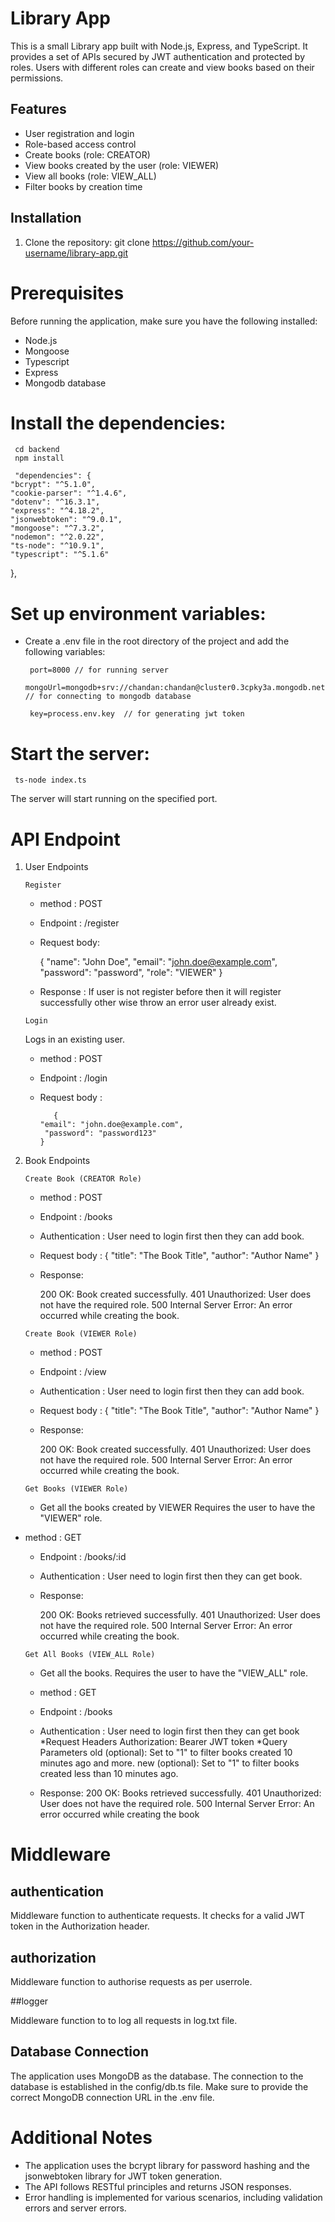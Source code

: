 # Library App

This is a small Library app built with Node.js, Express, and TypeScript. It provides a set of APIs secured by JWT authentication and protected by roles. Users with different roles can create and view books based on their permissions.

## Features

- User registration and login
- Role-based access control
- Create books (role: CREATOR)
- View books created by the user (role: VIEWER)
- View all books (role: VIEW_ALL)
- Filter books by creation time

## Installation

1. Clone the repository:
   git clone https://github.com/your-username/library-app.git
   
# Prerequisites
Before running the application, make sure you have the following installed:

* Node.js
* Mongoose
* Typescript
* Express
* Mongodb database

# Install the dependencies:

     cd backend
     npm install

     "dependencies": {
    "bcrypt": "^5.1.0",
    "cookie-parser": "^1.4.6",
    "dotenv": "^16.3.1",
    "express": "^4.18.2",
    "jsonwebtoken": "^9.0.1",
    "mongoose": "^7.3.2",
    "nodemon": "^2.0.22",
    "ts-node": "^10.9.1",
    "typescript": "^5.1.6"
  },

# Set up environment variables:
 * Create a .env file in the root directory of the project and add the following variables:


        port=8000 // for running server
        mongoUrl=mongodb+srv://chandan:chandan@cluster0.3cpky3a.mongodb.net/library_app // for connecting to mongodb database

        key=process.env.key  // for generating jwt token
       

# Start the server:

     ts-node index.ts
The server will start running on the specified port.

# API Endpoint

1. User Endpoints 

   `Register`
    * method : POST
    * Endpoint : /register
    * Request body:

        {
    "name": "John Doe",
    "email": "john.doe@example.com",
    "password": "password",
    "role": "VIEWER"
                 }

    * Response : If user is not register before then it will register successfully other wise throw an error user already exist.

    `Login`
    
   Logs in an existing user.
   * method : POST
   * Endpoint : /login
   * Request body :
     
            {
         "email": "john.doe@example.com",
          "password": "password123"
         }

3. Book Endpoints

   `Create Book (CREATOR Role)`
    
    * method : POST
    * Endpoint : /books
     * Authentication : User need to login first then they can add book.
    * Request body : 
      {
        "title": "The Book Title",
        "author": "Author Name"
        }
      
    * Response:

      200 OK: Book created successfully.
      401 Unauthorized: User does not have the required role.
      500 Internal Server Error: An error occurred while creating the book.
 
   `Create Book (VIEWER Role)`
   * method : POST
    * Endpoint : /view
     * Authentication : User need to login first then they can add book.
    * Request body : 
      {
        "title": "The Book Title",
        "author": "Author Name"
        }
      
    * Response:

      200 OK: Book created successfully.
      401 Unauthorized: User does not have the required role.
      500 Internal Server Error: An error occurred while creating the book.
    
    `Get Books (VIEWER Role)`
   * Get all the books created by VIEWER Requires the user to have the "VIEWER" role.
 * method : GET
    * Endpoint : /books/:id
     * Authentication : User need to login first then they can get book.
    * Response:

      200 OK: Books retrieved successfully.
      401 Unauthorized: User does not have the required role.
      500 Internal Server Error: An error occurred while creating the book.


   `Get All Books (VIEW_ALL Role)`
   * Get all the books. Requires the user to have the "VIEW_ALL" role.
    * method : GET
    * Endpoint : /books
     * Authentication : User need to login first then they can get book
*Request Headers
Authorization: Bearer JWT token
*Query Parameters
old (optional): Set to "1" to filter books created 10 minutes ago and more.
new (optional): Set to "1" to filter books created less than 10 minutes ago.
   
    * Response:
      200 OK: Books retrieved successfully.
      401 Unauthorized: User does not have the required role.
      500 Internal Server Error: An error occurred while creating the book

# Middleware

 ## authentication

Middleware function to authenticate requests. It checks for a valid JWT token in the Authorization header.

## authorization

Middleware function to authorise requests as per userrole.

##logger

Middleware function to to log all requests in log.txt file.


## Database Connection
The application uses MongoDB as the database. The connection to the database is established in the config/db.ts file. Make sure to provide the correct MongoDB connection URL in the .env file.

# Additional Notes

* The application uses the bcrypt library for password hashing and the jsonwebtoken library for JWT token generation.
* The API follows RESTful principles and returns JSON responses.
* Error handling is implemented for various scenarios, including validation errors and server errors.
